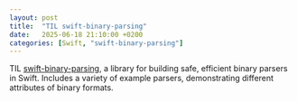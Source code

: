 ```yaml
---
layout: post
title:  "TIL swift-binary-parsing"
date:   2025-06-18 21:10:00 +0200
categories: [Swift, "swift-binary-parsing"]
---
```

TIL [swift-binary-parsing](https://github.com/apple/swift-binary-parsing), a library for building safe, efficient binary parsers in Swift. Includes a variety of example parsers, demonstrating different attributes of binary formats.

